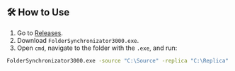 ## 🛠 How to Use

1. Go to [Releases]([https://github.com/your-username/FolderSynchronizator3000/releases](https://github.com/o-holyshevskyi/folders_synchronizator_three_thousands/releases)).
2. Download `FolderSynchronizator3000.exe`.
3. Open `cmd`, navigate to the folder with the `.exe`, and run:

```bash
FolderSynchronizator3000.exe -source "C:\Source" -replica "C:\Replica" -interval 60 -logPath "log.txt"
